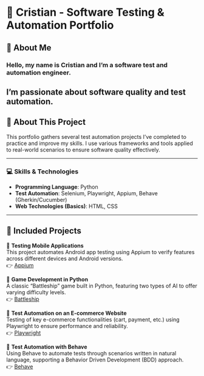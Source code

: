 # 🚀 Cristian - Software Testing & Automation Portfolio

## 👋 About Me
### Hello, my name is Cristian and I’m a software test and automation engineer.  
I’m passionate about software quality and test automation.
---
## 📌 About This Project
This portfolio gathers several test automation projects I’ve completed to practice and improve my skills. I use various frameworks and tools applied to real-world scenarios to ensure software quality effectively.

---

### 💻 Skills & Technologies
- **Programming Language**: Python  
- **Test Automation**: Selenium, Playwright, Appium, Behave (Gherkin/Cucumber)  
- **Web Technologies (Basics)**: HTML, CSS

---

## 📂 Included Projects

🔹 **Testing Mobile Applications**  
This project automates Android app testing using Appium to verify features across different devices and Android versions.  
👉 [Appium](https://github.com/cristian772/QA-testing-autmation/tree/main/Appium)

🔹 **Game Development in Python**  
A classic “Battleship” game built in Python, featuring two types of AI to offer varying difficulty levels.  
👉 [Battleship](https://github.com/cristian772/QA-testing-autmation/tree/main/Games)

🔹 **Test Automation on an E-commerce Website**  
Testing of key e-commerce functionalities (cart, payment, etc.) using Playwright to ensure performance and reliability.  
👉 [Playwright](https://github.com/cristian772/QA-testing-autmation/tree/main/Playwrigth)

🔹 **Test Automation with Behave**  
Using Behave to automate tests through scenarios written in natural language, supporting a Behavior Driven Development (BDD) approach.  
👉 [Behave](https://github.com/cristian772/QA-testing-autmation/tree/main/features)
